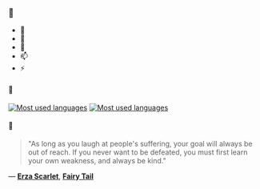 ### 👋

- 🔭
- 🌱
- 💬
- 📫
- ⚡

#### 🧏

[![Most used languages](https://github-readme-stats-aynah.vercel.app/api/top-langs/?username=aynh&theme=solarized-dark&langs_count=6&layout=compact&hide_title=true)](https://github.com/anuraghazra/github-readme-stats#gh-dark-mode-only)
[![Most used languages](https://github-readme-stats-aynah.vercel.app/api/top-langs/?username=aynh&theme=solarized-light&langs_count=6&layout=compact&hide_title=true)](https://github.com/anuraghazra/github-readme-stats#gh-light-mode-only)

#### 💬

> "As long as you laugh at people's suffering, your goal will always be out of reach. If you never want to be defeated, you must first learn your own weakness, and always be kind."

&mdash; [**Erza Scarlet**](https://myanimelist.net/character.php?q=Erza%20Scarlet&cat=character), [**Fairy Tail**](https://myanimelist.net/search/all?q=Fairy%20Tail&cat=all)
